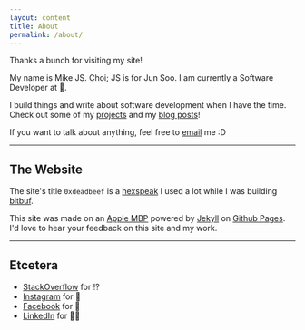 ```yaml
---
layout: content
title: About
permalink: /about/
---
```


Thanks a bunch for visiting my site!

My name is Mike JS. Choi; JS is for Jun Soo. I am currently a Software Developer at .

I build things and write about software development when I have the time.
Check out some of my [projects](https://deadbeef.me/projects/) and my [blog posts](https://deadbeef.me)!

If you want to talk about anything, feel free to [email](mailto:mkchoi212@icloud.com) me :D

----

## The Website

The site's title `0xdeadbeef` is a [hexspeak](https://en.wikipedia.org/wiki/Hexspeak) I used a lot while I was building [bitbuf](https://github.com/mkchoi212/bitbuf).

This site was made on an [Apple MBP](https://www.apple.com/) powered by [Jekyll](https://jekyllrb.com) on [Github Pages](https://pages.github.com).
I'd love to hear your feedback on this site and my work.

----

## Etcetera

- [StackOverflow](https://stackoverflow.com/users/4064189/mike-js-choi) for ⁉️
- [Instagram](https://www.instagram.com/mikejschoi/) for 📸
- [Facebook](https://www.facebook.com/mikejchoijr) for 🕺
- [LinkedIn](https://www.linkedin.com/in/mikejschoi) for 🤝🏻

